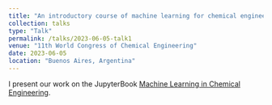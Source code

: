 ```yaml
---
title: "An introductory course of machine learning for chemical engineering students: a prototype"
collection: talks
type: "Talk"
permalink: /talks/2023-06-05-talk1
venue: "11th World Congress of Chemical Engineering"
date: 2023-06-05
location: "Buenos Aires, Argentina"
---
```


I present our work on the JupyterBook [Machine Learning in Chemical Engineering](https://edgarsmdn.github.io/MLCE_book/intro.html).
